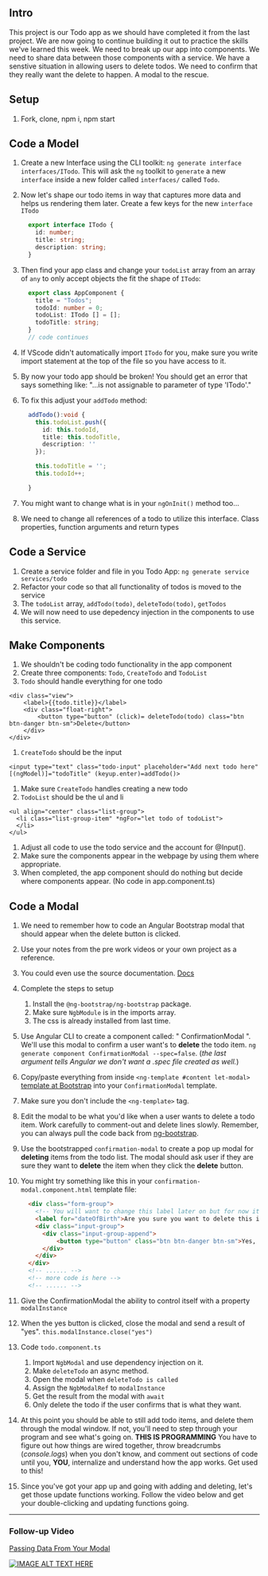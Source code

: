 ## Intro
This project is our Todo app as we should have completed it from the last project. We are now going to continue building it out to practice the skills we've learned this week. We need to break up our app into components. We need to share data between those components with a service. We have a senstive situation in allowing users to delete todos. We need to confirm that they really want the delete to happen. A modal to the rescue.


## Setup
1. Fork, clone, npm i, npm start

## Code a Model

1. Create a new Interface using the CLI toolkit: `ng generate interface interfaces/ITodo`. This will ask the `ng` toolkit to `generate` a new `interface` inside a new folder called `interfaces/` called `Todo`.
1. Now let's shape our todo items in way that captures more data and helps us rendering them later. Create a few keys for the new `interface ITodo`

    ```typescript
      export interface ITodo {
        id: number;
        title: string;
        description: string;
      }
    ```

1. Then find your app class and change your `todoList` array from an array of `any` to only accept objects the fit the shape of `ITodo`:

    ```typescript
      export class AppComponent {
        title = "Todos";
        todoId: number = 0;
        todoList: ITodo [] = [];
        todoTitle: string;
      }
      // code continues
    ```

1. If VScode didn't automatically import `ITodo` for you, make sure you write import statement at the top of the file so you have access to it.
1. By now your todo app should be broken! You should get an error that says something like: "...is not assignable to parameter of type 'ITodo'."
1. To fix this adjust your `addTodo` method:

    ```typescript
      addTodo():void {
        this.todoList.push({
          id: this.todoId,
          title: this.todoTitle,
          description: ''
        });

        this.todoTitle = '';
        this.todoId++;

      }
    ```

1. You might want to change what is in your `ngOnInit()` method too...
1. We need to change all references of a todo to utilize this interface. Class properties, function arguments and return types

## Code a Service
1. Create a service folder and file in you Todo App: `ng generate service services/todo`
1. Refactor your code so that all functionality of todos is moved to the service
1. The `todoList` array, `addTodo(todo)`, `deleteTodo(todo)`, `getTodos`
1. We will now need to use depedency injection in the components to use this service.

## Make Components
1. We shouldn't be coding todo functionality in the app component
1. Create three components: `Todo`, `CreateTodo` and `TodoList`
1. `Todo` should handle everything for one todo
```
<div class="view">
    <label>{{todo.title}}</label>
    <div class="float-right">
        <button type="button" (click)= deleteTodo(todo) class="btn btn-danger btn-sm">Delete</button>
    </div>
</div>
```
1. `CreateTodo` should be the input 
```
<input type="text" class="todo-input" placeholder="Add next todo here" [(ngModel)]="todoTitle" (keyup.enter)=addTodo()>
```
1. Make sure `CreateTodo` handles creating a new todo
1. `TodoList` should be the ul and li
```
<ul align="center" class="list-group">
  <li class="list-group-item" *ngFor="let todo of todoList">
  </li>
</ul>
```
1. Adjust all code to use the todo service and the account for @Input().
1. Make sure the components appear in the webpage by using them where appropriate.
1. When completed, the app component should do nothing but decide where components appear. (No code in app.component.ts)

## Code a Modal
1. We need to remember how to code an Angular Bootstrap modal that should appear when the delete button is clicked.
1. Use your notes from the pre work videos or your own project as a reference. 
1. You could even use the source documentation.  [Docs](https://ng-bootstrap.github.io/#/getting-started)
1. Complete the steps to setup
    1. Install the `@ng-bootstrap/ng-bootstrap` package.
    1. Make sure `NgbModule` is in the imports array.
    1. The css is already installed from last time.
1. Use Angular CLI to create a component called: " ConfirmationModal ". We'll use this modal to confirm a user want's to **delete** the todo item. `ng generate component ConfirmationModal --spec=false`. (*the last argument tells Angular we don't want a .spec file created as well.*)
1. Copy/paste everything from inside `<ng-template #content let-modal>` [template at Bootstrap](https://ng-bootstrap.github.io/#/components/modal/examples) into your `ConfirmationModal` template.
1. Make sure you don't include the `<ng-template>` tag.
1. Edit the modal to be what you'd like when a user wants to delete a todo item. Work carefully to comment-out and delete lines slowly. Remember, you can always pull the code back from [ng-bootstrap](https://ng-bootstrap.github.io/#/components/modal/examples).
1. Use the bootstrapped `confirmation-modal` to create a pop up modal for **deleting** items from the todo list. The modal should ask user if they are sure they want to **delete** the item when they click the **delete** button.

1. You might try something like this in your `confirmation-modal.component.html` template file:
    ```html
      <div class="form-group">
        <!-- You will want to change this label later on but for now it can stay as-is -->
        <label for="dateOfBirth">Are you sure you want to delete this item?</label>
        <div class="input-group">
          <div class="input-group-append">
              <button type="button" class="btn btn-danger btn-sm">Yes, delete</button>
          </div>
        </div>
      </div>
      <!-- ...... -->
      <!-- more code is here -->
      <!-- ...... -->
    ```
1. Give the ConfirmationModal the ability to control itself with a property `modalInstance`
1. When the yes button is clicked, close the modal and send a result of "yes". `this.modalInstance.close("yes")`
1. Code `todo.component.ts`
    1. Import `NgbModal` and use dependency injection on it.
    1. Make `deleteTodo` an async method.
    1. Open the modal when `deleteTodo is called`
    1. Assign the `NgbModalRef` to  `modalInstance`
    1. Get the result from the modal with `await`
    1. Only delete the todo if the user confirms that is what they want.
1. At this point you should be able to still add todo items, and delete them through the modal window. If not, you'll need to step through your program and see what's going on. **THIS IS PROGRAMMING** You have to figure out how things are wired together, throw breadcrumbs (*console.logs*) when you don't know, and comment out sections of code until you, **YOU**, internalize and understand how the app works. Get used to this!
1. Since you've got your app up and going with adding and deleting, let's get those update functions working. Follow the video below and get your double-clicking and updating functions going.

******

### Follow-up Video

[Passing Data From Your Modal](https://player.vimeo.com/video/364364863)

[![IMAGE ALT TEXT HERE](https://img.youtube.com/vi/nbFmHD4T04k/0.jpg)](https://youtu.be/nbFmHD4T04k?t=1345)



 
